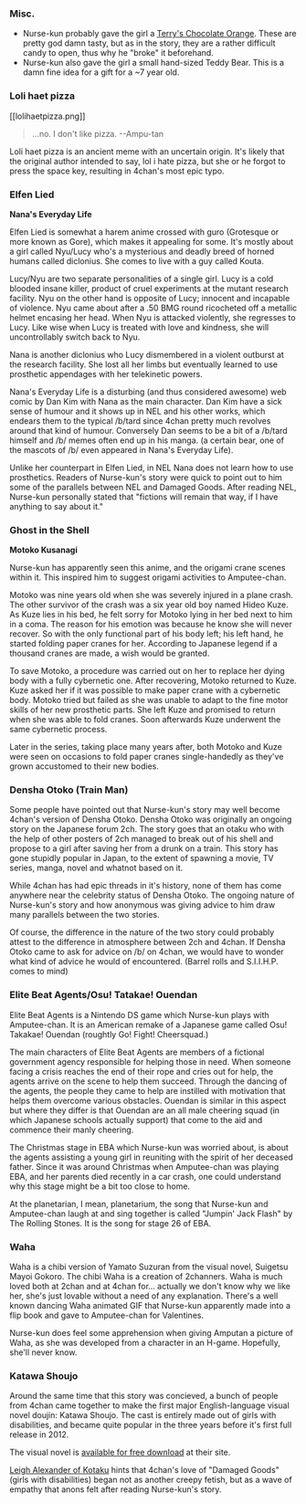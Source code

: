 ### Misc.

* Nurse-kun probably gave the girl a [Terry's Chocolate Orange](https://en.wikipedia.org/wiki/Terry%27s_Chocolate_Orange). These are pretty god damn tasty, but as in the story, they are a rather difficult candy to open, thus why he "broke" it beforehand.
* Nurse-kun also gave the girl a small hand-sized Teddy Bear. This is a damn fine idea for a gift for a ~7 year old. 

### Loli haet pizza

[[lolihaetpizza.png]]

> ...no. I don't like pizza.
> --Ampu-tan

Loli haet pizza is an ancient meme with an uncertain origin. It's likely that the original author intended to say, lol i hate pizza, but she or he forgot to press the space key, resulting in 4chan's most epic typo.

### Elfen Lied
**Nana's Everyday Life**

Elfen Lied is somewhat a harem anime crossed with guro (Grotesque or more known as Gore), which makes it appealing for some. It's mostly about a girl called Nyu/Lucy who's a mysterious and deadly breed of horned humans called diclonius. She comes to live with a guy called Kouta.

Lucy/Nyu are two separate personalities of a single girl. Lucy is a cold blooded insane killer, product of cruel experiments at the mutant research facility. Nyu on the other hand is opposite of Lucy; innocent and incapable of violence. Nyu came about after a .50 BMG round ricocheted off a metallic helmet encasing her head. When Nyu is attacked violently, she regresses to Lucy. Like wise when Lucy is treated with love and kindness, she will uncontrollably switch back to Nyu.

Nana is another diclonius who Lucy dismembered in a violent outburst at the research facility. She lost all her limbs but eventually learned to use prosthetic appendages with her telekinetic powers.

Nana's Everyday Life is a disturbing (and thus considered awesome) web comic by Dan Kim with Nana as the main character. Dan Kim have a sick sense of humour and it shows up in NEL and his other works, which endears them to the typical /b/tard since 4chan pretty much revolves around that kind of humour. Conversely Dan seems to be a bit of a /b/tard himself and /b/ memes often end up in his manga. (a certain bear, one of the mascots of /b/ even appeared in Nana's Everyday Life).

Unlike her counterpart in Elfen Lied, in NEL Nana does not learn how to use prosthetics. Readers of Nurse-kun's story were quick to point out to him some of the parallels between NEL and Damaged Goods. After reading NEL, Nurse-kun personally stated that "fictions will remain that way, if I have anything to say about it."

### Ghost in the Shell
**Motoko Kusanagi**

Nurse-kun has apparently seen this anime, and the origami crane scenes within it. This inspired him to suggest origami activities to Amputee-chan.

Motoko was nine years old when she was severely injured in a plane crash. The other survivor of the crash was a six year old boy named Hideo Kuze. As Kuze lies in his bed, he felt sorry for Motoko lying in her bed next to him in a coma. The reason for his emotion was because he know she will never recover. So with the only functional part of his body left; his left hand, he started folding paper cranes for her. According to Japanese legend if a thousand cranes are made, a wish would be granted.

To save Motoko, a procedure was carried out on her to replace her dying body with a fully cybernetic one. After recovering, Motoko returned to Kuze. Kuze asked her if it was possible to make paper crane with a cybernetic body. Motoko tried but failed as she was unable to adapt to the fine motor skills of her new prosthetic parts. She left Kuze and promised to return when she was able to fold cranes. Soon afterwards Kuze underwent the same cybernetic process.

Later in the series, taking place many years after, both Motoko and Kuze were seen on occasions to fold paper cranes single-handedly as they've grown accustomed to their new bodies.

### Densha Otoko (Train Man)

Some people have pointed out that Nurse-kun's story may well become 4chan's version of Densha Otoko. Densha Otoko was originally an ongoing story on the Japanese forum 2ch. The story goes that an otaku who with the help of other posters of 2ch managed to break out of his shell and propose to a girl after saving her from a drunk on a train. This story has gone stupidly popular in Japan, to the extent of spawning a movie, TV series, manga, novel and whatnot based on it.

While 4chan has had epic threads in it's history, none of them has come anywhere near the celebrity status of Densha Otoko. The ongoing nature of Nurse-kun's story and how anonymous was giving advice to him draw many parallels between the two stories.

Of course, the difference in the nature of the two story could probably attest to the difference in atmosphere between 2ch and 4chan. If Densha Otoko came to ask for advice on /b/ on 4chan, we would have to wonder what kind of advice he would of encountered. (Barrel rolls and S.I.I.H.P. comes to mind)

### Elite Beat Agents/Osu! Tatakae! Ouendan

Elite Beat Agents is a Nintendo DS game which Nurse-kun plays with Amputee-chan. It is an American remake of a Japanese game called Osu! Takakae! Ouendan (roughtly Go! Fight! Cheersquad.)

The main characters of Elite Beat Agents are members of a fictional government agency responsible for helping those in need. When someone facing a crisis reaches the end of their rope and cries out for help, the agents arrive on the scene to help them succeed. Through the dancing of the agents, the people they came to help are instilled with motivation that helps them overcome various obstacles. Ouendan is similar in this aspect but where they differ is that Ouendan are an all male cheering squad (in which Japanese schools actually support) that come to the aid and commence their manly cheering.

The Christmas stage in EBA which Nurse-kun was worried about, is about the agents assisting a young girl in reuniting with the spirit of her deceased father. Since it was around Christmas when Amputee-chan was playing EBA, and her parents died recently in a car crash, one could understand why this stage might be a bit too close to home.

At the planetarian, I mean, planetarium, the song that Nurse-kun and Amputee-chan laugh at and sing together is called "Jumpin' Jack Flash" by The Rolling Stones. It is the song for stage 26 of EBA.

### Waha

Waha is a chibi version of Yamato Suzuran from the visual novel, Suigetsu Mayoi Gokoro. The chibi Waha is a creation of 2channers. Waha is much loved both at 2chan and at 4chan for... actually we don't know why we like her, she's just lovable without a need of any explanation. There's a well known dancing Waha animated GIF that Nurse-kun apparently made into a flip book and gave to Amputee-chan for Valentines.

Nurse-kun does feel some apprehension when giving Amputan a picture of Waha, as she was developed from a character in an H-game. Hopefully, she'll never know.

### Katawa Shoujo

Around the same time that this story was concieved, a bunch of people from 4chan came together to make the first major English-language visual novel doujin: Katawa Shoujo. The cast is entirely made out of girls with disabilities, and became quite popular in the three years before it's first full release in 2012.

The visual novel is [available for free download](http://katawa-shoujo.com/) at their site.

[Leigh Alexander of Kotaku](http://kotaku.com/katawa-shoujo/) hints that 4chan's love of "Damaged Goods" (girls with disabilities) began not as another creepy fetish, but as a wave of empathy that anons felt after reading Nurse-kun's story.